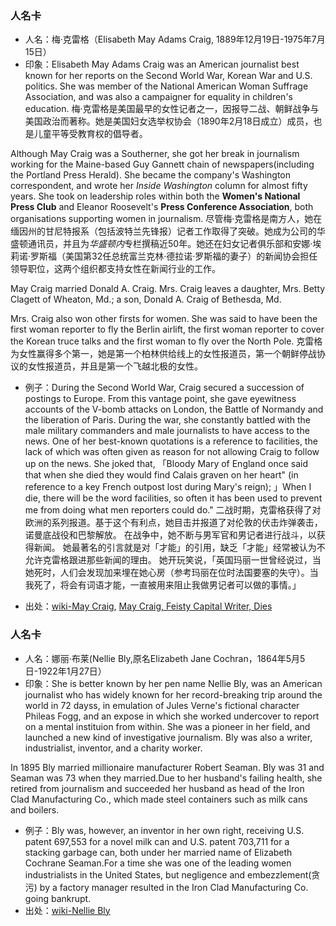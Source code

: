 ### 人名卡
- 人名：梅·克雷格（Elisabeth May Adams Craig, 1889年12月19日-1975年7月15日）
- 印象：Elisabeth May Adams Craig was  an American journalist best known for her reports on the Second World War, Korean War and U.S. politics. She was member of the National American Woman Suffrage Association, and was also a campaigner for equality in children's education.
梅·克雷格是美国最早的女性记者之一，因报导二战、朝鲜战争与美国政治而著称。她是美国妇女选举权协会（1890年2月18日成立）成员，也是儿童平等受教育权的倡导者。

Although May Craig was a Southerner, she got her break in journalism working for the Maine-based Guy Gannett chain of newspapers(including the Portland Press Herald). She became the company's Washington correspondent, and wrote her *Inside Washington* column for almost fifty years. She took on leadership roles within both the **Women's National Press Club** and Eleanor Roosevelt's **Press Conference Association**, both organisations supporting women in journalism.
尽管梅·克雷格是南方人，她在缅因州的甘尼特报系（包括波特兰先锋报）记者工作取得了突破。她成为公司的华盛顿通讯员，并且为*华盛顿内*专栏撰稿近50年。她还在妇女记者俱乐部和安娜·埃莉诺·罗斯福（美国第32任总统富兰克林·德拉诺·罗斯福的妻子）的新闻协会担任领导职位，这两个组织都支持女性在新闻行业的工作。


 May Craig married Donald A. Craig. Mrs. Craig leaves a daughter, Mrs. Betty Clagett of Wheaton, Md.; a son, Donald A. Craig of Bethesda, Md.

Mrs. Craig also won other firsts for women. She was said to have been the first woman reporter to fly the Berlin airlift, the first woman reporter to cover the Korean truce talks and the first woman to fly over the North Pole. 克雷格为女性赢得多个第一，她是第一个柏林供给线上的女性报道员，第一个朝鲜停战协议的女性报道员，并且是第一个飞越北极的女性。

- 例子：During the Second World War, Craig secured a succession of postings to Europe. From this vantage point, she gave eyewitness accounts of the V-bomb attacks on London, the Battle of Normandy and the liberation of Paris. During the war, she constantly battled with the male military commanders and male journalists to have access to the news. One of her best-known quotations is a reference to facilities, the lack of which was often given as reason for not allowing Craig to follow up on the news. She joked that,  「Bloody Mary of England once said that when she died they would find Calais graven on her heart" (in reference to a key French outpost lost during Mary's reign); 」When I die, there will be the word facilities, so often it has been used to prevent me from doing what men reporters could do."
二战时期，克雷格获得了对欧洲的系列报道。基于这个有利点，她目击并报道了对伦敦的伏击炸弹袭击，诺曼底战役和巴黎解放。 在战争中，她不断与男军官和男记者进行战斗，以获得新闻。 她最著名的引言就是对「才能」的引用，缺乏「才能」经常被认为不允许克雷格跟进那些新闻的理由。 她开玩笑说，「英国玛丽一世曾经说过，当她死时，人们会发现加来埋在她心房（参考玛丽在位时法国要塞的失守）。当我死了，将会有词语才能，一直被用来阻止我做男记者可以做的事情。」

- 出处：[wiki-May Craig](https://en.wikipedia.org/wiki/May_Craig_(journalist)), [May Craig, Feisty Capital Writer, Dies](http://www.nytimes.com/1975/07/16/archives/may-craig-feisty-capital-writer-dies.html?mcubz=3)

### 人名卡
- 人名：娜丽·布莱(Nellie Bly,原名Elizabeth Jane Cochran，1864年5月5日-1922年1月27日）
- 印象：She is better known by her pen name Nellie Bly, was an American journalist who has widely known for her record-breaking trip around the world in 72 dayss, in emulation of Jules Verne's fictional character Phileas Fogg, and an expose in which she worked undercover to report on a mental instituion from within. She was a pioneer in her field, and launched a new kind of investigative journalism. Bly was also a writer, industrialist, inventor, and a charity worker.

In 1895 Bly married millionaire manufacturer Robert Seaman. Bly was 31 and Seaman was 73 when they married.Due to her husband's failing health, she retired from journalism and succeeded her husband as head of the Iron Clad Manufacturing Co., which made steel containers such as milk cans and boilers.
- 例子：Bly was, however, an inventor in her own right, receiving U.S. patent 697,553 for a novel milk can and U.S. patent 703,711 for a stacking garbage can, both under her married name of Elizabeth Cochrane Seaman.For a time she was one of the leading women industrialists in the United States, but negligence and embezzlement(贪污) by a factory manager resulted in the Iron Clad Manufacturing Co. going bankrupt.
- 出处：[wiki-Nellie Bly](https://en.wikipedia.org/wiki/Nellie_Bly)
